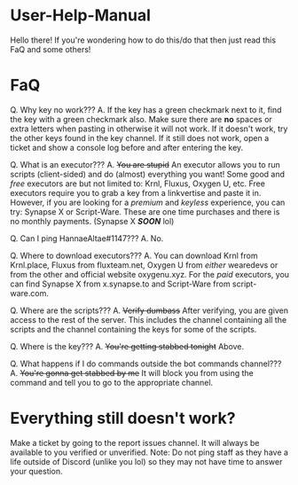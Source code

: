# User-Help-Manual

Hello there! If you're wondering how to do this/do that then just read this FaQ and some others!

# FaQ

Q. Why key no work???
A. If the key has a green checkmark next to it, find the key with a green checkmark also. Make sure there are **no** spaces or extra letters when pasting in otherwise it will not work. If it doesn't work, try the other keys found in the key channel. If it still does not work, open a ticket and show a console log before and after entering the key.

Q. What is an executor???
A. ~~You are stupid~~ An executor allows you to run scripts (client-sided) and do (almost) everything you want! Some good and *free* executors are but not limited to: Krnl, Fluxus, Oxygen U, etc. Free executors require you to grab a key from a linkvertise and paste it in. However, if you are looking for a *premium* and *keyless* experience, you can try: Synapse X or Script-Ware. These are one time purchases and there is no monthly payments. (Synapse X ***SOON*** lol)

Q. Can I ping HannaeAltae#1147???
A. No.

Q. Where to download executors???
A. You can download Krnl from Krnl.place, Fluxus from fluxteam.net, Oxygen U from *either* wearedevs or from the other and official website oxygenu.xyz. For the *paid* executors, you can find Synapse X from x.synapse.to and Script-Ware from script-ware.com.

Q. Where are the scripts???
A. ~~Verify dumbass~~ After verifying, you are given access to the rest of the server. This includes the channel containing all the scripts and the channel containing the keys for some of the scripts.

Q. Where is the key???
A. ~~You're getting stabbed tonight~~ Above.

Q. What happens if I do commands outside the bot commands channel???
A. ~~You're gonna get stabbed by me~~ It will block you from using the command and tell you to go to the appropriate channel.

# Everything still doesn't work?

Make a ticket by going to the report issues channel. It will always be available to you verified or unverified. Note: Do not ping staff as they have a life outside of Discord (unlike you lol) so they may not have time to answer your question.
